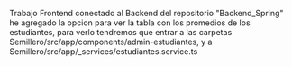 Trabajo Frontend conectado al Backend del repositorio "Backend_Spring" he agregado la opcion para ver la tabla con los promedios de los estudiantes, para verlo tendremos que entrar a las carpetas Semillero/src/app/components/admin-estudiantes, y a Semillero/src/app/_services/estudiantes.service.ts
